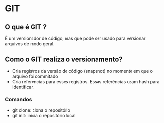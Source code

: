 # GIT #


## O  que é GIT ? ##

É um versionador de código, mas que pode ser usado para versionar arquivos de modo geral.

Como o GIT  realiza o versionamento? 
------------------------------------

- Cria registros da versão do código (snapshot) no momento em que o arquivo foi commitado
- Cria referencias para esses registros. Essas referências usam hash para identificar.

### Comandos ###

- git clone: clona o repositório
- git init: inicia o repositório local

